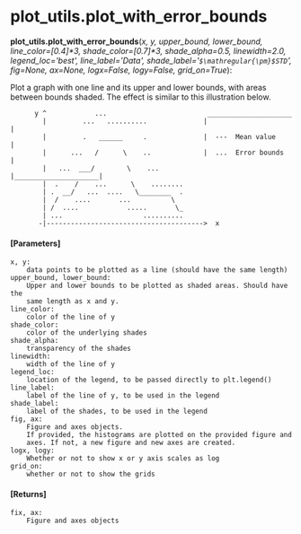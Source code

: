 # plot_utils.plot_with_error_bounds

**plot_utils.plot_with_error_bounds**(*x, y, upper_bound, lower_bound, line_color=[0.4]\*3, shade_color=[0.7]\*3, shade_alpha=0.5, linewidth=2.0, legend_loc='best', line_label='Data', shade_label='`$\mathregular{\pm}$STD`', fig=None, ax=None, logx=False, logy=False, grid_on=True*):

Plot a graph with one line and its upper and lower bounds, with areas between bounds shaded. The effect is similar to this illustration below.

```
      y ^            ...                         _____________________
        |         ...   ..........              |                     |
        |         .   ______     .              |  ---  Mean value    |
        |      ...   /      \    ..             |  ...  Error bounds  |
        |   ...  ___/        \    ...           |_____________________|
        |  .    /    ...      \    ........
        | .  __/   ...  ....   \________  .
        |  /    ....       ...          \
        | /  ....            .....       \_
        | ...                    ..........
       -|--------------------------------------->  x
```

#### [Parameters]
    x, y:
        data points to be plotted as a line (should have the same length)
    upper_bound, lower_bound:
        Upper and lower bounds to be plotted as shaded areas. Should have the
        same length as x and y.
    line_color:
        color of the line of y
    shade_color:
        color of the underlying shades
    shade_alpha:
        transparency of the shades
    linewidth:
        width of the line of y
    legend_loc:
        location of the legend, to be passed directly to plt.legend()
    line_label:
        label of the line of y, to be used in the legend
    shade_label:
        label of the shades, to be used in the legend
    fig, ax:
        Figure and axes objects.
        If provided, the histograms are plotted on the provided figure and
        axes. If not, a new figure and new axes are created.
    logx, logy:
        Whether or not to show x or y axis scales as log
    grid_on:
        whether or not to show the grids

#### [Returns]
    fix, ax:
        Figure and axes objects
